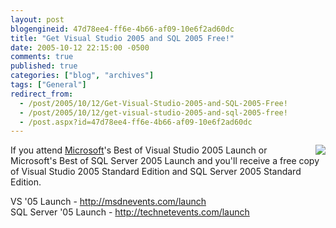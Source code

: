 ```yaml
---
layout: post
blogengineid: 47d78ee4-ff6e-4b66-af09-10e6f2ad60dc
title: "Get Visual Studio 2005 and SQL 2005 Free!"
date: 2005-10-12 22:15:00 -0500
comments: true
published: true
categories: ["blog", "archives"]
tags: ["General"]
redirect_from: 
  - /post/2005/10/12/Get-Visual-Studio-2005-and-SQL-2005-Free!
  - /post/2005/10/12/get-visual-studio-2005-and-sql-2005-free!
  - /post.aspx?id=47d78ee4-ff6e-4b66-af09-10e6f2ad60dc
---
```

<!-- more -->

<IMG src="http://msdnevents.com/images/launch/free_head.gif" align=right border=0>If you attend <A title=Microsoft href="http://Microsoft.com" target=_blank>Microsoft</A>'s Best of Visual Studio 2005 Launch or Microsoft's Best of SQL Server 2005 Launch and you'll receive a free copy of Visual Studio 2005 Standard Edition and SQL Server 2005 Standard Edition. 

VS '05 Launch - <A target='_new' href="http://msdnevents.com/launch">http://msdnevents.com/launch</A><BR>SQL Server '05 Launch - <A target='_new' href="http://technetevents.com/launch">http://technetevents.com/launch</A>

 
